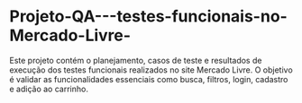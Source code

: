 # Projeto-QA---testes-funcionais-no-Mercado-Livre-
Este projeto contém o planejamento, casos de teste e resultados de execução dos testes funcionais realizados no site Mercado Livre. O objetivo é validar as funcionalidades essenciais como busca, filtros, login, cadastro e adição ao carrinho.
